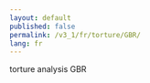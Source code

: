 ```yaml
---
layout: default
published: false
permalink: /v3_1/fr/torture/GBR/
lang: fr
---
```


torture analysis GBR
